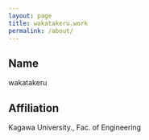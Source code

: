 ```yaml
---
layout: page
title: wakatakeru.work
permalink: /about/
---
```


## Name
wakatakeru

## Affiliation
Kagawa University., Fac. of Engineering
